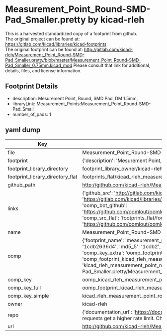 # Measurement_Point_Round-SMD-Pad_Smaller.pretty by kicad-rleh  
This is a harvested standardized copy of a footprint from github.  
The original project can be found at:  
https://gitlab.com/kicad/libraries/kicad-footprints  
The original footprint can be found at:
http://gitlab.com/kicad-rleh/Measurement_Point_Round-SMD-Pad_Smaller.pretty/blob/master/Measurement_Point_Round-SMD-Pad_Smaller_0.75mm.kicad_mod
Please consult that link for additional, details, files, and license information.  
## Footprint Details
* description: Mesurement Point, Round, SMD Pad, DM 1.5mm,  
* libraryLink: Measurement_Points:Measurement_Point_Round-SMD-Pad_Small  
* number_of_pads: 1  
## yaml dump  
| Key | Value |  
| --- | --- |  
| file | Measurement_Point_Round-SMD-Pad_Smaller.pretty/Measurement_Point_Round-SMD-Pad_Smaller_0.75mm.kicad_mod |  
| footprint | {'description': 'Mesurement Point, Round, SMD Pad, DM 1.5mm,', 'libraryLink': 'Measurement_Points:Measurement_Point_Round-SMD-Pad_Small', 'number_of_pads': 1} |  
| footprint_library_directory | footprint_library_owner/kicad-rleh_Measurement_Point_Round-SMD-Pad_Smaller.pretty |  
| footprint_library_directory_flat | footprints_flat/kicad_rleh_measurement_point_round_smd_pad_smaller_measurement_point_round_smd_pad_smaller_0_75mm/working |  
| github_path | http://github.com/kicad-rleh/Measurement_Point_Round-SMD-Pad_Smaller.pretty/blob/master/Measurement_Point_Round-SMD-Pad_Smaller_0.75mm.kicad_mod |  
| links | {'github_src': 'http://gitlab.com/kicad-rleh/Measurement_Point_Round-SMD-Pad_Smaller.pretty/blob/master/Measurement_Point_Round-SMD-Pad_Smaller_0.75mm.kicad_mod', 'github_src_repo': 'https://gitlab.com/kicad/libraries/kicad-footprints', 'oomp_bot': 'footprints/kicad_rleh_measurement_point_round_smd_pad_smaller_measurement_point_round_smd_pad_smaller_0_75mm/working', 'oomp_bot_github': 'https://github.com/oomlout/oomlout_oomp_footprint_bot/tree/main/footprints/kicad_rleh_measurement_point_round_smd_pad_smaller_measurement_point_round_smd_pad_smaller_0_75mm/working', 'oomp_src_flat': 'footprints_flat/footprints_flat/kicad_rleh_measurement_point_round_smd_pad_smaller_measurement_point_round_smd_pad_smaller_0_75mm/working', 'oomp_src_flat_github': 'https://github.com/oomlout/oomlout_oomp_footprint_src/tree/main/footprints_flat/kicad_rleh_measurement_point_round_smd_pad_smaller_measurement_point_round_smd_pad_smaller_0_75mm/working'} |  
| name | Measurement_Point_Round-SMD-Pad_Smaller.pretty |  
| oomp | {'footprint_name': 'measurement_point_round_smd_pad_smaller_0_75mm', 'library_name': 'measurement_point_round_smd_pad_smaller', 'md5': '1cdb2636d4d761a90de086721aef9e3f', 'md5_10': '1cdb2636d4', 'md5_5': '1cdb2', 'md5_6': '1cdb26', 'oomp_key': 'oomp_kicad_rleh_measurement_point_round_smd_pad_smaller_measurement_point_round_smd_pad_smaller_0_75mm', 'oomp_key_extra': 'oomp_footprint_kicad_rleh_measurement_point_round_smd_pad_smaller_measurement_point_round_smd_pad_smaller_0_75mm', 'oomp_key_full': 'oomp_footprint_kicad_rleh_measurement_point_round_smd_pad_smaller_measurement_point_round_smd_pad_smaller_0_75mm_1cdb26', 'oomp_key_simple': 'kicad_rleh_measurement_point_round_smd_pad_smaller_measurement_point_round_smd_pad_smaller_0_75mm', 'original_filename': 'Measurement_Point_Round-SMD-Pad_Smaller.pretty/Measurement_Point_Round-SMD-Pad_Smaller_0.75mm.kicad_mod', 'owner_name': 'kicad_rleh'} |  
| oomp_key | oomp_kicad_rleh_measurement_point_round_smd_pad_smaller_measurement_point_round_smd_pad_smaller_0_75mm |  
| oomp_key_full | oomp_footprint_kicad_rleh_measurement_point_round_smd_pad_smaller_measurement_point_round_smd_pad_smaller_0_75mm |  
| oomp_key_simple | kicad_rleh_measurement_point_round_smd_pad_smaller_measurement_point_round_smd_pad_smaller_0_75mm |  
| owner | kicad-rleh |  
| repo | {'documentation_url': 'https://docs.github.com/rest/overview/resources-in-the-rest-api#rate-limiting', 'message': "API rate limit exceeded for 84.66.173.59. (But here's the good news: Authenticated requests get a higher rate limit. Check out the documentation for more details.)"} |  
| url | http://github.com/kicad-rleh/Measurement_Point_Round-SMD-Pad_Smaller.pretty |  

